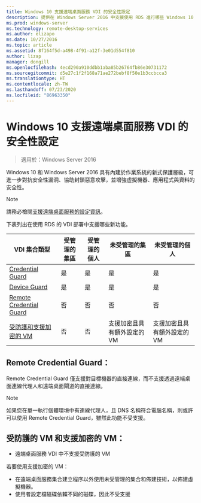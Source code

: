 ```yaml
---
title: Windows 10 支援遠端桌面服務 VDI 的安全性設定
description: 提供在 Windows Server 2016 中支援使用 RDS 進行哪些 Windows 10 VDI 設定的相關資訊。
ms.prod: windows-server
ms.technology: remote-desktop-services
ms.author: elizapo
ms.date: 10/27/2016
ms.topic: article
ms.assetid: 8f164f5d-a498-4f91-a12f-3e01d554f810
author: lizap
manager: dongill
ms.openlocfilehash: 4ecd290a910ddbb1aba85b26764fb86e30731172
ms.sourcegitcommit: d5e27c1f2f168a71ae272bebf8f50e1b3ccbcca3
ms.translationtype: HT
ms.contentlocale: zh-TW
ms.lasthandoff: 07/23/2020
ms.locfileid: "86963350"
---
```

# <a name="supported-windows-10-security-configurations-for-remote-desktop-services-vdi"></a>Windows 10 支援遠端桌面服務 VDI 的安全性設定

> 適用於：Windows Server 2016

Windows 10 和 Windows Server 2016 具有內建於作業系統的新式保護層級，可進一步對抗安全性漏洞、協助封鎖惡意攻擊，並增強虛擬機器、應用程式與資料的安全性。

> [!NOTE]
> 請務必檢閱[支援遠端桌面服務的設定資訊](rds-supported-config.md)。

下表列出在使用 RDS 的 VDI 部署中支援哪些新功能。

|  VDI 集合類型               |  受管理的集區 |  受管理的個人 |  未受管理的集區                                     |  未受管理的個人                                    |
|-------------------------------------|------------------|--------------------|--------------------------------------------------------|--------------------------------------------------------|
| [Credential Guard](/windows/security/identity-protection/credential-guard/credential-guard)                    | 是              | 是                | 是                                                    | 是                                                    |
| [Device Guard](/windows/security/threat-protection/windows-defender-application-control/windows-defender-application-control-deployment-guide)                        | 是              | 是                | 是                                                    | 是                                                    |
| [Remote Credential Guard](/windows/security/identity-protection/remote-credential-guard)             | 否               | 否                 | 否                                                     | 否                                                     |
| [受防護和支援加密的 VM](../../security/guarded-fabric-shielded-vm/guarded-fabric-and-shielded-vms.md) | 否               | 否                 | 支援加密且具有額外設定的 VM | 支援加密且具有額外設定的 VM |

## <a name="remote-credential-guard"></a>Remote Credential Guard：

Remote Credential Guard 僅支援對目標機器的直接連線，而不支援透過遠端桌面連線代理人和遠端桌面閘道的直接連線。
> [!NOTE]
> 如果您在單一執行個體環境中有連線代理人，且 DNS 名稱符合電腦名稱，則或許可以使用 Remote Credential Guard，雖然此功能不受支援。

## <a name="shielded-vms-and-encryption-supported-vms"></a>受防護的 VM 和支援加密的 VM： 

- 遠端桌面服務 VDI 中不支援受防護的 VM 

若要使用支援加密的 VM：
- 在遠端桌面服務集合建立程序以外使用未受管理的集合和佈建技術，以佈建虛擬機器。 
- 使用者設定檔磁碟依賴不同的磁碟，因此不受支援 
